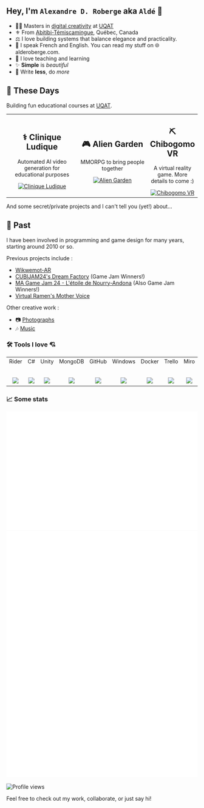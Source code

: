 ## Hey, I'm `Alexandre D. Roberge` aka `Aldé` 👋

- 👨‍💻 Masters in [digital creativity](https://www.uqat.ca/etudes/creation-et-nouveaux-medias/maitrise-en-creation-numerique/) at [UQAT](https://www.uqat.ca/)
- ⚜️ From [Abitibi-Témiscamingue](https://abitibi-temiscamingue.org/), Québec, Canada
- ⚖️ I love building systems that balance elegance and practicality.
- 💬 I speak French and English. You can read my stuff on 🌐 alderoberge.com.
- 🧡 I love teaching and learning
- ✨ **Simple** is _beautiful_
- 🦥 Write **less**, do _more_

<h2>🔭 These Days</h2>

Building fun educational courses at [UQAT](https://www.uqat.ca/).

<table>
  <tr>
    <td align="center" width="50%">
      <h2>⚕️ Clinique Ludique</h2>
      <p>Automated AI video generation for educational purposes</p>
      <a href="https://cliniqueludique.com/">
        <img src="https://cliniqueludique.com/images/characters/nurse-heart-blue.png" alt="Clinique Ludique" width="128">
      </a>
    </td>
    <td align="center" width="50%">
      <h2>🎮 Alien Garden</h2>
      <p>MMORPG to bring people together</p>
      <a href="https://aliengarden.com/">
        <img src="https://aliengarden.com/assets/logo-smaller.png" alt="Alien Garden" width="128">
      </a>
    </td>
    <td align="center" width="50%">
      <h2>⛏️ Chibogomo VR</h2>
      <p>A virtual reality game. More details to come :)</p>
      <a href="https://lasentinelle.ca/chibogomo-une-exposition-a-ne-pas-manquer/">
        <img src="https://upload.wikimedia.org/wikipedia/commons/5/5a/Black_question_mark.png" alt="Chibogomo VR" width="128">
      </a>
    </td>
  </tr>
</table>

And some secret/private projects and I can't tell you (yet!) about...

<h2>🔭 Past</h2>

I have been involved in programming and game design for many years, starting around 2010 or so.

Previous projects include : 
* [Wikwemot-AR](https://minwashin.org/en/wikwemot/)
* [CUBIJAM24's Dream Factory](https://sambro.itch.io/the-dream-factory) (Game Jam Winners!)
* [MA Game Jam 24 - L'étoile de Nourry-Andona](https://alde.itch.io/etoile-de-nourry-andona) (Also Game Jam Winners!)
* [Virtual Ramen's Mother Voice](https://alde.itch.io/mothers-voice)

Other creative work :
* 📷 [Photographs](https://www.instagram.com/alderoberge/)
* 🎶 [Music](https://soundcloud.com/alexandre-demers-roberge)

### 🛠 Tools I love 💘

<table>
  <tbody>
    <tr valign="top">
      <td width="100px" align="center">
        <span>Rider</span><br><br><br>
        <img height="64px" src="https://cdn.svgporn.com/logos/rider.svg">
      </td>
      <td width="100px" align="center">
        <span>C#</span><br><br><br>
        <img height="64px" src="https://cdn.svgporn.com/logos/c-sharp.svg">
      </td>
      <td width="100px" align="center">
        <span>Unity</span><br><br><br>
        <img height="64px" src="https://cdn.svgporn.com/logos/unity.svg">
      </td>
      <td width="100px" align="center">
        <span>MongoDB</span><br><br><br>
        <img height="64px" src="https://cdn.svgporn.com/logos/mongodb-icon.svg">
      </td>
      <td width="100px" align="center">
        <span>GitHub</span><br><br><br>
        <img height="64px" src="https://cdn.svgporn.com/logos/github-icon.svg">
      </td>
      <td width="100px" align="center">
        <span>Windows</span><br><br><br>
        <img height="64px" src="https://cdn.svgporn.com/logos/microsoft-windows.svg">
      </td>
      <td width="100px" align="center">
        <span>Docker</span><br><br><br>
        <img height="64px" src="https://cdn.svgporn.com/logos/docker-icon.svg">
      </td>
      <td width="100px" align="center">
        <span>Trello</span><br><br><br>
        <img height="64px" src="https://cdn.svgporn.com/logos/trello.svg">
      </td>
      <td width="100px" align="center">
        <span>Miro</span><br><br><br>
        <img height="64px" src="https://cdn.svgporn.com/logos/miro.svg">
      </td>
    </tr>
  </tbody>
</table>


### 📈 Some stats

<div align="center>

![Metrics](/github-metrics.svg)
![Calendar](/metrics.plugin.calendar.full.svg)
![Habits](/habits.svg)

</div>

![Profile views](https://komarev.com/ghpvc/?username=AldeRoberge&abbreviated=true)

Feel free to check out my work, collaborate, or just say hi!
